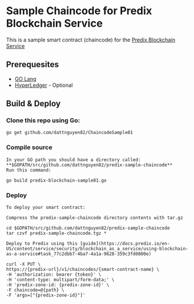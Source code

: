 # Sample Chaincode for Predix Blockchain Service
This is a sample smart contract (chaincode) for the [Predix Blockchain Service](https://docs.predix.io/en-US/content/service/security/blockchain_as_a_service/)


## Prerequesites

* [GO Lang](https://golang.org/)
* [HyperLedger](http://hyperledger-fabric.readthedocs.io/en/release-1.0/getting_started.html#install-prerequisites) - Optional

## Build & Deploy

### Clone this repo using Go:

	go get github.com/dattnguyen82/ChaincodeSample01

### Compile source

    In your GO path you should have a directory called:  **$GOPATH/src/github.com/dattnguyen82/predix-sample-chaincode**
    Run this command:

	go build predix-blockchain-sample01.go

### Deploy

    To deploy your smart contract:

    Compress the predix-sample-chaincode directory contents with tar.gz

	cd $GOPATH/src/github.com/dattnguyen82/predix-sample-chaincode
	tar czvf predix-sample-chaincode.tgz *

	Deploy to Predix using this [guide](https://docs.predix.io/en-US/content/service/security/blockchain_as_a_service/using-blockchain-as-a-service#task_77c2dbb7-4ba7-4a1a-9628-359c3fd0800e)

    curl -X PUT \
    https://{predix-url}/v1/chaincodes/{smart-contract-name} \
    -H 'authorization: bearer {token}' \
    -H 'content-type: multipart/form-data;' \
    -H 'predix-zone-id: {predix-zone-id}' \
    -F chaincode=@{path} \
    -F 'args=["{predix-zone-id}"]'
